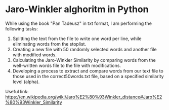 # Jaro-Winkler alghoritm in Python

While using the book "Pan Tadeusz" in txt format, I am performing the following tasks:

1. Splitting the text from the file to write one word per line, while eliminating words from the stoplist.
2. Creating a new file with 50 randomly selected words and another file with modified words.
3. Calculating the Jaro-Winkler Similarity by comparing words from the well-written words file to the file with modifications.
4. Developing a process to extract and compare words from our text file to those used in the correct50words.txt file, based on a specified similarity level (alpha).

Useful link:
https://en.wikipedia.org/wiki/Jaro%E2%80%93Winkler_distance#Jaro%E2%80%93Winkler_Similarity
